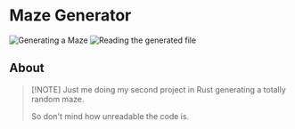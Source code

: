 # Maze Generator

<img src="https://i.ibb.co/WpDHdW5x/Screenshot-20250606-082146.png" alt="Generating a Maze" border="0" />
<img src="https://i.ibb.co/jZT9Mksr/Screenshot-20250606-082301.png" alt="Reading the generated file" border="0" />

## About
>
> [!NOTE]
> Just me doing my second project in Rust generating a totally random maze.
>
> So don't mind how unreadable the code is.
